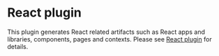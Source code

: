 # React plugin

This plugin generates React related artifacts such as React apps and libraries,
components, pages and contexts. Please see
[React plugin](https://code-shaper.dev/docs/reference/react-plugin) for details.
